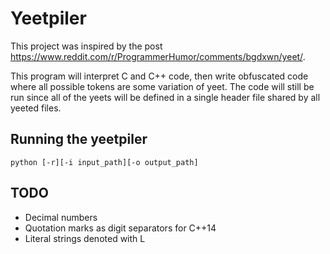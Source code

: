 # Yeetpiler

This project was inspired by the post https://www.reddit.com/r/ProgrammerHumor/comments/bgdxwn/yeet/. 

This program will interpret C and C++ code, then write obfuscated code where all possible tokens are some variation of yeet. The code will still be run since all of the yeets will be defined in a single header file shared by all yeeted files.


## Running the yeetpiler

    python [-r][-i input_path][-o output_path]

## TODO

- Decimal numbers
- Quotation marks as digit separators for C++14
- Literal strings denoted with L
